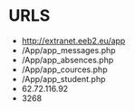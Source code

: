 # URLS
+ http://extranet.eeb2.eu/app
+ /App/app_messages.php
+ /App/app_absences.php
+ /App/app_cources.php
+ /App/app_student.php
+ 62.72.116.92
+ 3268
